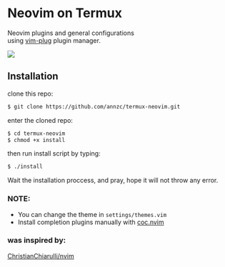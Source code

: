 # Neovim on Termux
Neovim plugins and general configurations<br>
using [vim-plug](https://github.com/junegunn/vim-plug)
 plugin manager.

<img src="https://i.ibb.co/jgmVv8j/Screenshot-2021-01-13-17-40-58-626-com-termux.jpg">

## Installation
clone this repo:
```bash
$ git clone https://github.com/annzc/termux-neovim.git
```
enter the cloned repo:
```bash
$ cd termux-neovim
$ chmod +x install
```
then run install script by typing:
```bash
$ ./install
```
Wait the installation proccess, and pray, hope it will not throw any error.
### NOTE:
* You can change the theme in <code>settings/themes.vim</code>
* Install completion plugins manually with [coc.nvim](https://github.com/neoclide/coc.nvim)
### was inspired by:
[ChristianChiarulli/nvim](https://github.com/ChristianChiarulli/nvim)
